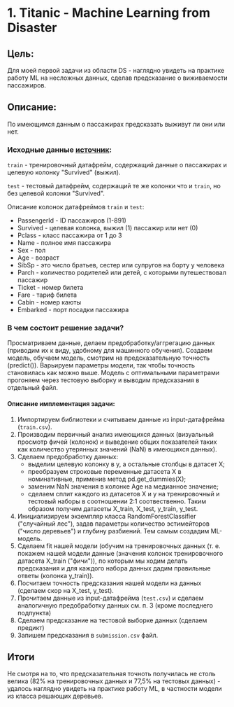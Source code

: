 # 1. Titanic - Machine Learning from Disaster

## Цель:

Для моей первой задачи из области DS - наглядно увидеть на практике работу ML на несложных данных, сделав предсказание о виживаемости пассажиров. 

## Описание:

По имеющимся данным о пассажирах предсказать выживут ли они или нет.

### Исходные данные [источник](https://www.kaggle.com/competitions/titanic):
	
`train` - тренировочный датафрейм, содержащий данные о пассажирах и целевую колонку "Survived" (выжил).

`test` - тестовый датафрейм, содержащий те же колонки что и `train`, но без целевой колонки "Survived".

Описание колонок датафреймов `train` и `test`:

* PassengerId - ID пассажиров (1-891)
* Survived - целевая колонка, выжил (1) пассажир или нет (0)
* Pclass - класс пассажира от 1 до 3
* Name - полное имя пассажира
* Sex - пол 
* Age - возраст
* SibSp - это число братьев, сестер или супругов на борту у человека
* Parch - количество родителей или детей, с которыми путешествовал пассажир
* Ticket - номер билета
* Fare - тариф билета
* Cabin - номер каюты
* Embarked - порт посадки пассажира
		 

### В чем состоит решение задачи?

Просматриваем данные, делаем предобработку/аггрегацию данных (приводим их к виду, удобному для машинного обучения).
Создаем модель, обучаем модель, смотрим на предсказательную точность (predict()). Варьируем параметры модели, так чтобы точность становилась как можно выше.
Модель с оптимальными параметрами прогоняем через тестовую выборку и выводим предсказания в отдельный файл.

#### Описание имплементация задачи:

1. Импортируем библиотеки и считываем данные из input-датафрейма (`train.csv`).
2. Производим первичный анализ имеющихся данных (визуальный просмотр фичей (колонок) и выведение общих показателей таких как количество утерянных значений (NaN) в имеющихся данных).
3. Сделаем предобработку данныx:
   	* выделим целевую колонку в y, а остальные столбцы в датасет X;
   	* преобразуем строковые переменные датасета X в номинативные, применив метод pd.get_dummies(X);
   	* заменим NaN значения в колонке Age на медианное значение;
   	* сделаем сплит каждого из датасетов X и y на тренировочный и тестовый наборы в соотношении 2:1 соотвественно. Таким образом получим датасеты X_train, X_test, y_train, y_test.
4. Инициализируем экземпляр класса RandomForestClassifier ("случайный лес"), задав параметры количество эстимейторов ("число деревьев") и глубину разбиений. Тем самым создадим ML-модель.
5. Сделаем fit нашей модели (обучим на тренировочных данных (т. е. покажем нашей модели данные (значения колонок тренировочного датасета X_train ("фичи")), по которым мы ходим делать предсказания и для каждого набора данных дадим правильные ответы (колонка y_train)).
6. Посчитаем точность предсказания нашей модели на данных (сделаем скор на X_test, y_test).
7. Прочитаем данные из input-датафрейма (`test.csv`) и сделаем аналогичную предобработку данных см. п. 3 (кроме последнего подпункта)
8. Сделаем предсказание на тестовой выборке данных (сделаем предикт)
9. Запишем предсказания в `submission.csv` файл.

## Итоги
Не смотря на то, что предсказательная точноть получилась не столь велика (82% на тренировочных данных и 77,5% на тестовых данных) - удалось наглядно увидеть на практике работу ML, в частности модели из класса решающих деревьев.

